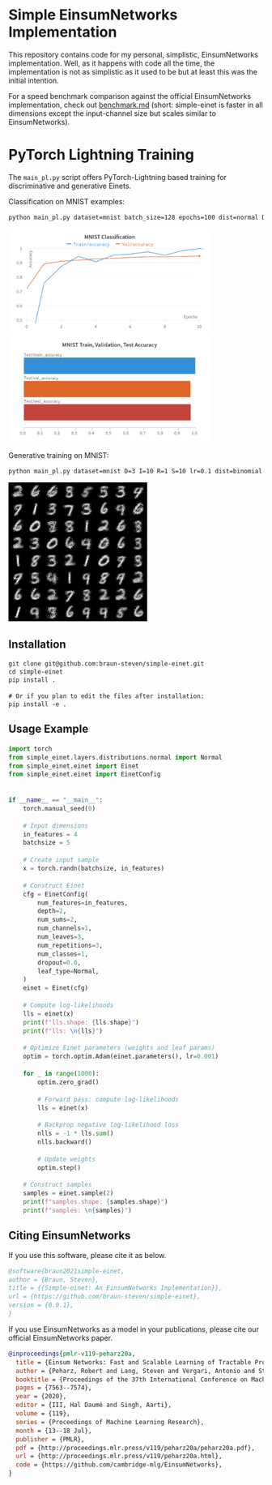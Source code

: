 # Simple EinsumNetworks Implementation

This repository contains code for my personal, simplistic, EinsumNetworks implementation. Well, as it happens with code all the time, the implementation is not as simplistic as it used to be but at least this was the initial intention.

For a speed benchmark comparison against the official EinsumNetworks implementation, check out [benchmark.md](./benchmark/benchmark.md) (short: simple-einet is faster in all dimensions except the input-channel size but scales similar to EinsumNetworks).

# PyTorch Lightning Training

The `main_pl.py` script offers PyTorch-Lightning based training for discriminative and generative Einets.

Classification on MNIST examples:

```sh
python main_pl.py dataset=mnist batch_size=128 epochs=100 dist=normal D=5 I=32 S=32 R=8 lr=0.001 gpu=0 classification=true 
```

<img src="./res/mnist_classification.png" width=400px><img src="./res/mnist_train_val_test_acc.png" width=400px>


Generative training on MNIST:

``` sh
python main_pl.py dataset=mnist D=3 I=10 R=1 S=10 lr=0.1 dist=binomial epochs=10 batch_size=128
```

![MNIST Samples]( ./res/mnist_samples.png )

## Installation

```shell
git clone git@github.com:braun-steven/simple-einet.git
cd simple-einet
pip install .

# Or if you plan to edit the files after installation:
pip install -e .
```

## Usage Example

```python
import torch
from simple_einet.layers.distributions.normal import Normal
from simple_einet.einet import Einet
from simple_einet.einet import EinetConfig


if __name__ == "__main__":
    torch.manual_seed(0)

    # Input dimensions
    in_features = 4
    batchsize = 5

    # Create input sample
    x = torch.randn(batchsize, in_features)

    # Construct Einet
    cfg = EinetConfig(
        num_features=in_features,
        depth=2,
        num_sums=2,
        num_channels=1,
        num_leaves=3,
        num_repetitions=3,
        num_classes=1,
        dropout=0.0,
        leaf_type=Normal,
    )
    einet = Einet(cfg)

    # Compute log-likelihoods
    lls = einet(x)
    print(f"lls.shape: {lls.shape}")
    print(f"lls: \n{lls}")

    # Optimize Einet parameters (weights and leaf params)
    optim = torch.optim.Adam(einet.parameters(), lr=0.001)

    for _ in range(1000):
        optim.zero_grad()

        # Forward pass: compute log-likelihoods
        lls = einet(x)

        # Backprop negative log-likelihood loss
        nlls = -1 * lls.sum()
        nlls.backward()

        # Update weights
        optim.step()

    # Construct samples
    samples = einet.sample(2)
    print(f"samples.shape: {samples.shape}")
    print(f"samples: \n{samples}")
```

## Citing EinsumNetworks

If you use this software, please cite it as below.

```bibtex
@software{braun2021simple-einet,
author = {Braun, Steven},
title = {{Simple-einet: An EinsumNetworks Implementation}},
url = {https://github.com/braun-steven/simple-einet},
version = {0.0.1},
}
```

If you use EinsumNetworks as a model in your publications, please cite our official EinsumNetworks paper.

```bibtex
@inproceedings{pmlr-v119-peharz20a,
  title = {Einsum Networks: Fast and Scalable Learning of Tractable Probabilistic Circuits},
  author = {Peharz, Robert and Lang, Steven and Vergari, Antonio and Stelzner, Karl and Molina, Alejandro and Trapp, Martin and Van Den Broeck, Guy and Kersting, Kristian and Ghahramani, Zoubin},
  booktitle = {Proceedings of the 37th International Conference on Machine Learning},
  pages = {7563--7574},
  year = {2020},
  editor = {III, Hal Daumé and Singh, Aarti},
  volume = {119},
  series = {Proceedings of Machine Learning Research},
  month = {13--18 Jul},
  publisher = {PMLR},
  pdf = {http://proceedings.mlr.press/v119/peharz20a/peharz20a.pdf},
  url = {http://proceedings.mlr.press/v119/peharz20a.html},
  code = {https://github.com/cambridge-mlg/EinsumNetworks},
}
```
